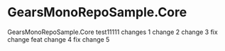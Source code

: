 # GearsMonoRepoSample.Core
GearsMonoRepoSample.Core
test11111
changes 1
change 2
change 3
fix change
feat change 4
fix change 5